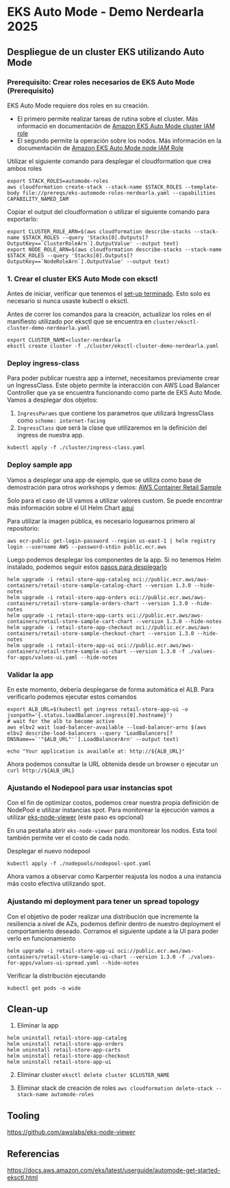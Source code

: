 # EKS Auto Mode - Demo Nerdearla 2025

## Despliegue de un cluster EKS utilizando Auto Mode

### Prerequisito: Crear roles necesarios de EKS Auto Mode (Prerequisito)
EKS Auto Mode requiere dos roles en su creación.
- El primero permite realizar tareas de rutina sobre el cluster. Más informació en documentación de [Amazon EKS Auto Mode cluster IAM role](https://docs.aws.amazon.com/eks/latest/userguide/auto-cluster-iam-role.html)
- El segundo permite la operación sobre los nodos. Más información en la documentación de [Amazon EKS Auto Mode node IAM Role](https://docs.aws.amazon.com/eks/latest/userguide/auto-create-node-role.html)

Utilizar el siguiente comando para desplegar el cloudformation que crea ambos roles

```
export STACK_ROLES=automode-roles
aws cloudformation create-stack --stack-name $STACK_ROLES --template-body file://prereqs/eks-automode-roles-nerdearla.yaml --capabilities CAPABILITY_NAMED_IAM
```

Copiar el output del cloudformation o utilizar el siguiente comando para exportarlo:

```
export CLUSTER_ROLE_ARN=$(aws cloudformation describe-stacks --stack-name $STACK_ROLES --query 'Stacks[0].Outputs[?OutputKey==`ClusterRoleArn`].OutputValue' --output text)
export NODE_ROLE_ARN=$(aws cloudformation describe-stacks --stack-name $STACK_ROLES --query 'Stacks[0].Outputs[?OutputKey==`NodeRoleArn`].OutputValue' --output text)
```

### 1. Crear el cluster EKS Auto Mode con eksctl

Antes de iniciar, verificar que tenemos el [set-up terminado](https://docs.aws.amazon.com/eks/latest/userguide/install-kubectl.html). Esto solo es necesario si nunca usaste kubectl o eksctl.

Antes de correr los comandos para la creación, actualizar los roles en el manifiesto utilizado por eksctl que se encuentra en `cluster/eksctl-cluster-demo-nerdearla.yaml`

```
export CLUSTER_NAME=cluster-nerdearla
eksctl create cluster -f ./cluster/eksctl-cluster-demo-nerdearla.yaml
```

### Deploy ingress-class
Para poder publicar nuestra app a internet, necesitamos previamente crear un IngressClass. Este objeto permite la interacción con AWS Load Balancer Controller que ya se encuentra funcionando como parte de EKS Auto Mode. 
Vamos a desplegar dos objetos:
1. `IngressParams` que contiene los parametros que utilizará IngressClass como `scheme: internet-facing`
2. `IngressClass` que será la clase que utilizaremos en la definición del ingress de nuestra app.

```
kubectl apply -f ./cluster/ingress-class.yaml
```

### Deploy sample app
Vamos a desplegar una app de ejemplo, que se utiliza como base de demostración para otros workshops y demos: [AWS Container Retail Sample](https://github.com/aws-containers/retail-store-sample-app)

Solo para el caso de UI vamos a utilizar valores custom. Se puede encontrar más información sobre el UI Helm Chart [aquí](https://github.com/aws-containers/retail-store-sample-app/tree/main/src/ui/chart)

Para utilizar la imagen pública, es necesario loguearnos primero al repositorio:
```
aws ecr-public get-login-password --region us-east-1 | helm registry login --username AWS --password-stdin public.ecr.aws
```

Luego podemos desplegar los componentes de la app. Si no tenemos Helm instalado, podemos seguir estos [pasos para desplegarlo](https://helm.sh/docs/helm/helm_install/)
```
helm upgrade -i retail-store-app-catalog oci://public.ecr.aws/aws-containers/retail-store-sample-catalog-chart --version 1.3.0 --hide-notes
helm upgrade -i retail-store-app-orders oci://public.ecr.aws/aws-containers/retail-store-sample-orders-chart --version 1.3.0 --hide-notes
helm upgrade -i retail-store-app-carts oci://public.ecr.aws/aws-containers/retail-store-sample-cart-chart --version 1.3.0 --hide-notes
helm upgrade -i retail-store-app-checkout oci://public.ecr.aws/aws-containers/retail-store-sample-checkout-chart --version 1.3.0 --hide-notes
helm upgrade -i retail-store-app-ui oci://public.ecr.aws/aws-containers/retail-store-sample-ui-chart --version 1.3.0 -f ./values-for-apps/values-ui.yaml --hide-notes
```

### Validar la app
En este momento, debería desplegarse de forma automática el ALB. Para verificarlo podemos ejecutar estos comandos

```
export ALB_URL=$(kubectl get ingress retail-store-app-ui -o jsonpath='{.status.loadBalancer.ingress[0].hostname}')
# wait for the alb to become active
aws elbv2 wait load-balancer-available --load-balancer-arns $(aws elbv2 describe-load-balancers --query 'LoadBalancers[?DNSName==`'"$ALB_URL"'`].LoadBalancerArn' --output text)

echo "Your application is available at: http://${ALB_URL}"
```
Ahora podemos consultar la URL obtenida desde un browser o ejecutar un `curl http://${ALB_URL}`

### Ajustando el Nodepool para usar instancias spot
Con el fin de optimizar costos, podemos crear nuestra propia definición de NodePool e utilizar instancias spot.
Para monitorear la ejecución vamos a utilizar [eks-node-viewer](https://github.com/awslabs/eks-node-viewer) (este paso es opcional)

En una pestaña abrir `eks-node-viewer` para monitorear los nodos. Esta tool también permite ver el costo de cada nodo.

Desplegar el nuevo nodepool

```
kubectl apply -f ./nodepools/nodepool-spot.yaml
```
Ahora vamos a observar como Karpenter reajusta los nodos a una instancia más costo efectiva utilizando spot.

### Ajustando mi deployment para tener un spread topology
Con el objetivo de poder realizar una distribución que incremente la resiliencia a nivel de AZs, podemos definir dentro de nuestro deployment el comportamiento deseado. Corramos el siguiente update a la UI para poder verlo en funcionamiento

```
helm upgrade -i retail-store-app-ui oci://public.ecr.aws/aws-containers/retail-store-sample-ui-chart --version 1.3.0 -f ./values-for-apps/values-ui-spread.yaml --hide-notes
```

Verificar la distribución ejecutando
```
kubectl get pods -o wide
```

## Clean-up

1. Eliminar la app
```
helm uninstall retail-store-app-catalog
helm uninstall retail-store-app-orders
helm uninstall retail-store-app-carts
helm uninstall retail-store-app-checkout
helm uninstall retail-store-app-ui
```

2. Eliminar cluster
`eksctl delete cluster $CLUSTER_NAME`

3. Eliminar stack de creación de roles
`aws cloudformation delete-stack --stack-name automode-roles`

## Tooling
https://github.com/awslabs/eks-node-viewer

## Referencias
https://docs.aws.amazon.com/eks/latest/userguide/automode-get-started-eksctl.html





